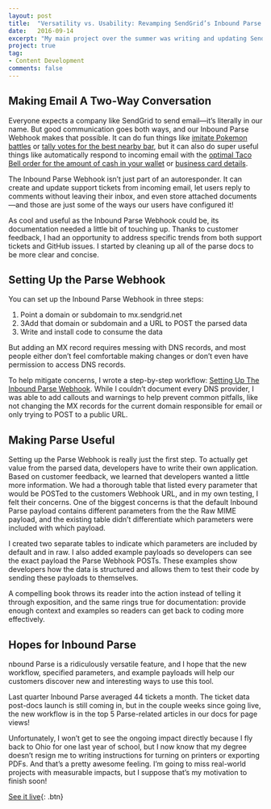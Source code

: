 ```yaml
---
layout: post
title:  "Versatility vs. Usability: Revamping SendGrid’s Inbound Parse Documentation"
date:   2016-09-14
excerpt: "My main project over the summer was writing and updating SendGrid's Inbound Parse documentation. In this post I explain some use cases for Inbound Parse and talk about my process."
project: true
tag:
- Content Development
comments: false
---
```

## Making Email A Two-Way Conversation
Everyone expects a company like SendGrid to send email—it’s literally in our name. But good communication goes both ways, and our Inbound Parse Webhook makes that possible. It can do fun things like [imitate Pokemon battles](https://sendgrid.com/blog/pokemon-sendgrid/) or [tally votes for the best nearby bar](https://sendgrid.com/blog/choosing-my-first-drink-with-sendgrid-foursquare-node-js-and-socket-io/), but it can also do super useful things like automatically respond to incoming email with the [optimal Taco Bell order for the amount of cash in your wallet](https://sendgrid.com/blog/optimize-fourthmeal-tacos-knapsacks-webhooks/) or [business card details](https://sendgrid.com/blog/oh-cardless-business-card-email-app/).

The Inbound Parse Webhook isn’t just part of an autoresponder. It can create and update support tickets from incoming email, let users reply to comments without leaving their inbox, and even store attached documents—and those are just some of the ways our users have configured it!

As cool and useful as the Inbound Parse Webhook could be, its documentation needed a little bit of touching up. Thanks to customer feedback, I had an opportunity to address specific trends from both support tickets and GitHub issues. I started by cleaning up all of the parse docs to be more clear and concise.

## Setting Up the Parse Webhook
You can set up the Inbound Parse Webhook in three steps:

1. Point a domain or subdomain to mx.sendgrid.net
2. 3Add that domain or subdomain and a URL to POST the parsed data
3. Write and install code to consume the data

But adding an MX record requires messing with DNS records, and most people either don’t feel comfortable making changes or don’t even have permission to access DNS records.

To help mitigate concerns, I wrote a step-by-step workflow: [Setting Up The Inbound Parse Webhook](https://sendgrid.com/docs/Classroom/Basics/Inbound_Parse_Webhook/setting_up_the_inbound_parse_webhook.html). While I couldn’t document every DNS provider, I was able to add callouts and warnings to help prevent common pitfalls, like not changing the MX records for the current domain responsible for email or only trying to POST to a public URL.

## Making Parse Useful
Setting up the Parse Webhook is really just the first step. To actually get value from the parsed data, developers have to write their own application. Based on customer feedback, we learned that developers wanted a little more information. We had a thorough table that listed every parameter that would be POSTed to the customers Webhook URL, and in my own testing, I felt their concerns. One of the biggest concerns is that the default Inbound Parse payload contains different parameters from the the Raw MIME payload, and the existing table didn’t differentiate which parameters were included with which payload.

I created two separate tables to indicate which parameters are included by default and in raw. I also added example payloads so developers can see the exact payload the Parse Webhook POSTs. These examples show developers how the data is structured and allows them to test their code by sending these payloads to themselves.

A compelling book throws its reader into the action instead of telling it through exposition, and the same rings true for documentation: provide enough context and examples so readers can get back to coding more effectively.

## Hopes for Inbound Parse
nbound Parse is a ridiculously versatile feature, and I hope that the new workflow, specified parameters, and example payloads will help our customers discover new and interesting ways to use this tool.

Last quarter Inbound Parse averaged 44 tickets a month. The ticket data post-docs launch is still coming in, but in the couple weeks since going live, the new workflow is in the top 5 Parse-related articles in our docs for page views!

Unfortunately, I won’t get to see the ongoing impact directly because I fly back to Ohio for one last year of school, but I now know that my degree doesn’t resign me to writing instructions for turning on printers or exporting PDFs. And that’s a pretty awesome feeling. I’m going to miss real-world projects with measurable impacts, but I suppose that’s my motivation to finish soon!

[See it live](https://sendgrid.com/blog/versatility-vs-usability-revamping-sendgrids-inbound-parse-documentation/){: .btn}
